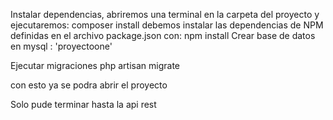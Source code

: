 Instalar dependencias, abriremos una terminal en la carpeta del proyecto y ejecutaremos:
composer install
debemos instalar las dependencias de NPM definidas en el archivo package.json con:
npm install
Crear base de datos en mysql :  'proyectoone'

Ejecutar migraciones
php artisan migrate 


con esto ya se podra abrir el proyecto

Solo pude terminar hasta la api rest
